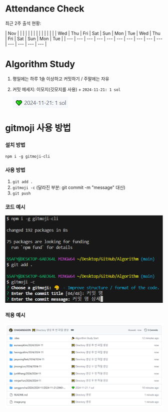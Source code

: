<!-- Attendance Section -->
# Attendance Check

최근 2주 출석 현황:

| Nov |   |   |   |   |   |   |   |   |   |   |   |   |   |
| Wed | Thu | Fri | Sat | Sun | Mon | Tue | Wed | Thu | Fri | Sat | Sun | Mon | Tue |
| --- | --- | --- | --- | --- | --- | --- | --- | --- | --- | --- | --- | --- | --- |

<!-- Rules Section -->
# Algorithm Study
1. 평일에는 하루 1솔 이상하고 커밋하기 / 주말에는 자유
2. 커밋 메세지: 이모지(깃모지를 사용) +  `2024-11-21: 1 sol`

    ![alt text](images/image-2.png)


# gitmoji 사용 방법
### 설치 방법
`npm i -g gitmoji-cli`

### 사용 방법
1. `git add .`
2. `gitmoji -c` (달라진 부분: git commit -m "message" 대신)
3. `git push`

### 코드 예시
![alt text](images/image.png)

### 적용 예시
![alt text](images/image-1.png)
